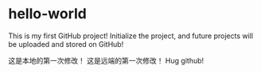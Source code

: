 # hello-world
This is my first GitHub project!
Initialize the project, and future projects will be uploaded and stored on GitHub!

这是本地的第一次修改！
这是远端的第一次修改！
Hug github!
